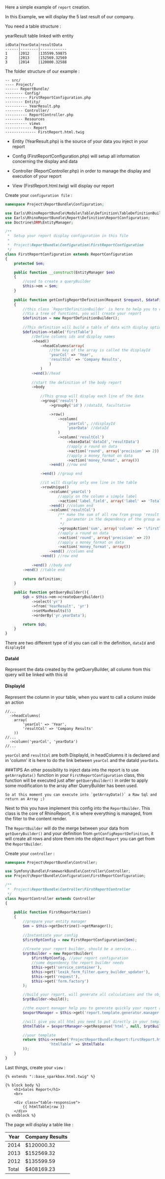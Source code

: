Here a simple example of `report` creation. 

In this Example, we will display the 5 last result of our company.

You need a table structure :
  
  yearResult table linked with entity

    idData|YearData|resultData  
    ------|--------|------------
    1     |2012    |135599.59875
    2     |2013    |152569.32569
    3     |2014    |120000.32588


The folder structure of our example :

```
-- src/
---- Project/
------ ReportBundle/
-------- Config/
---------- FirstReportConfiguration.php
-------- Entity/
---------- YearResult.php
-------- Controller/
---------- ReportController.php
-------- Resources
---------- views
------------ Report
-------------- FirstReport.html.twig
```

- Entity (YearResult.php) is the source of your data you inject in your report

- Config (FirstReportConfiguration.php) will setup all information concerning the display and data

- Controller (ReportController.php) in order to manage the display and execution of your report

- View (FirstReport.html.twig) will display our report

Create your `configuration file` :

```php
namespace Project\ReportBundle\Configuration;

use Earls\RhinoReportBundle\Module\Table\Definition\TableDefinitionBuilder;
use Earls\RhinoReportBundle\Report\Definition\ReportConfiguration;
use Doctrine\ORM\EntityManager;

/**
 *  Setup your report display configuration in this file
 *
 *  Project\ReportBundle\Configuration\FirstReportConfiguration
 */
class FirstReportConfiguration extends ReportConfiguration
{
    protected $em;

    public function __construct(EntityManager $em)
    {
        //used to create a queryBuilder
        $this->em = $em;
    }
    
    public function getConfigReportDefinition(Request $request, $dataFilter)
    {
        //this class `ReportDefinitionBuilder` is here to help you to create your definition
        //Via a tree of functions, you will create your report
        $definition = new ReportDefinitionBuilder();
        
        //This definition will build a table of data with display options
        $definition->table('firstTable')
            //Define columns ids and display names
            ->head()
                ->headColumns(array(
                    //the key of the array is called the displayId
                    'yearCol' => 'Year',
                    'resultCol' => 'Company Results',
                    )
                )
            ->end()//head
            
            //start the definition of the body report
            ->body
                
                //This group will display each line of the data
                ->group('result')
                    ->groupBy('id') //dataId, facultative

                    ->row()
                        ->column(
                            'yearCol', //displayId
                            'yearData' //dataId
                        )
                        ->column('resultCol')
                            ->baseData('dataId','resultData')
                            //apply a round on data
                            ->action('round', array('precision' => 2))
                            //apply a money_format on data
                            ->action('money_format', array())
                    ->end() //row end

                ->end() //group end

                //it will display only one line in the table
                ->rowUnique()
                    ->column('yearCol')
                        //apply on the column a simple label
                        ->action('label_field', array('label' => 'Total'))
                    ->end() //column end
                    ->column('resultCol')
                        /** make the sum of all row from group 'result' column 'resultCol', the third
                         *  parameter in the dependency of the group action but we dont use it this example
                         */
                        ->groupAction('sum', array('column' => '\firstTable\body\result.resultCol'), array())
                        //apply a round on data
                        ->action('round', array('precision' => 2))
                        //apply a money_format on data
                        ->action('money_format', array())
                    ->end() //column end
                ->end() //row end
                
            ->end() //body end
        ->end() //table end
        
        return definition;
    }

    public function getQueryBuilder(){
        $qb = $this->em->createQueryBuilder()
            ->select('yr')
            ->from('YearResult', 'yr')
            ->setMaxResults(5)
            ->orderBy('yr.yearData');

        return $qb;
    }
}

```

There are two different type of id you can call in the definition, `dataId` and `displayId`

#### DataId
Represent the data created by the getQueryBuilder, all column from this query will be linked with this id

#### DisplayId
Represent the column in your table, when you want to call a column inside an action
```
//...
  ->headColumns(
    array(
        'yearCol' => 'Year', 
        'resultCol' => 'Company Results'
    ))
//...
  ->column('yearCol', 'yearData')
//...
```
`yearCol` and `resultCol` are both DisplayId, in headColumns it is declared and in 'column' it is here to do the link between `yearCol` and the dataId `yearData`.

###TIPS
    An other possibility to inject data into the report is to use `getArrayData()` function in your `FirstReportConfiguration` class, this function will be executed just after `getQueryBuilder()` in order to apply some modification to the array after QueryBuilder has been used. 
    
    So at this moment you can execute into `getArrayData()` a Raw Sql and return an Array ;)

Next to this you have implement this config into the `ReportBuilder`. This class is the core of RhinoReport, it is where everything is managed, from the filter to the content render.

The `ReportBuilder` will do the merge between your data from `getQueryBuilder()` and your definition from `getConfigReportDefinition`, it will create all rows and store them into the object `Report` you can get from the `ReportBuilder`.

Create your `controller` :

```php
namespace Project\ReportBundle\Controller;

use Symfony\Bundle\FrameworkBundle\Controller\Controller;
use Project\ReportBundle\Configuration\FirstReportConfiguration;

/**
 *  Project\ReportBundle\Controller\FirstReportController
 */
class ReportController extends Controller
{
   
    public function FirstReportAction()
    {   
        //prepare your entity manager
        $em = $this->getDoctrine()->getManager();
        
        //Instantiate your config
        $firstRptConfig = new FirstReportConfiguration($em);
        
        //Create your report builder, should be a service...
        $rptBuilder = new ReportBuilder(
            $firstRptConfig, //your report configuration
            //some dependency the report builder needs
            $this->get('service_container'), 
            $this->get('lexik_form_filter.query_builder_updater'), 
            $this->get('request'), 
            $this->get('form.factory')
        );

        //build your report, will generate all calculations and the object "Report" at this moment, which is the fusion between data and definition
        $rptBuilder->build();

        //the export manager help you to generate quickly your report and filter, it will give you back html string or Excel file depending or the choice of the user
        $exportManager = $this->get('report.template.generator.manager');

        //will give you all html you need to put directly in your template, you have to give the id of the item you want to get in order to display it on screen, for example id "firstTable"
        $htmlTable = $exportManager->getResponse('html', null, $rptBuilder->getReport(), 'firstTable');

        //your template
        return $this->render('ProjectReportBundle:Report:firstReport.html.twig', array(
                    'htmlTable' => $htmlTable
        ));
    }
}
```

Last things, create your `view` :
```twig
{% extends "::base_sparkbox.html.twig" %}

{% block body %}
    <h1>Sales Report</h1>
    <br>

    <div class="table-responsive">
        {{ htmlTable|raw }}
    </div>
{% endblock %}
```

The page will display a table like :

Year |Company Results
-----|---------------
2014 |$120000.32
2013 |$152569.32
2012 |$135599.59
Total|$408169.23